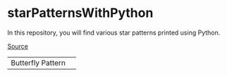 # starPatternsWithPython
In this repository, you will find various star patterns printed using Python.
<table>
  <tr>
    <td>
Butterfly Pattern
    </td>
    <td></td>
      <a href="https://github.com/ayanalyser/starPatternsWithPython/blob/main/butterfly.py">Source</a>
    </td>
  </tr>
</table>
